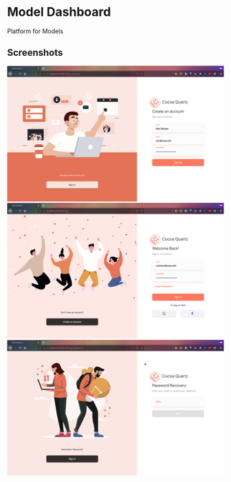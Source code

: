# Model Dashboard

Platform for Models

## Screenshots
![](screenshots/create_account.png)
![](screenshots/login.png)
![](screenshots/recover_password.png)
